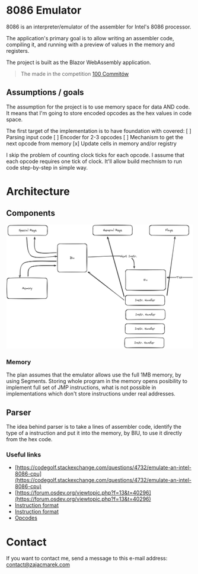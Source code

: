 # 8086 Emulator

8086 is an interpreter/emulator of the assembler for Intel's 8086 processor.

The application's primary goal is to allow writing an assembler code, compiling it, and running with a preview of values in the memory and registers.

The project is built as the Blazor WebAssembly application.

> The made in the competition [100 Commitów](https://100commitow.pl)

## Assumptions / goals

The assumption for the project is to use memory space for data AND code. It means that I'm going to store encoded opcodes as the hex values in code space.

The first target of the implementation is to have foundation with covered:
[ ] Parsing input code
[ ] Encoder for 2-3 opcodes
[ ] Mechanism to get the next opcode from memory
[x] Update cells in memory and/or registry

I skip the problem of counting clock ticks for each opcode. I assume that each opcode requires one tick of clock. It'll allow build mechnism to run code step-by-step in simple way.

# Architecture

## Components

![](8086emu.png)

### Memory

The plan assumes that the emulator allows use the full 1MB memory, by using Segments.
Storing whole program in the memory opens posibility to implement full set of JMP instructions, what is not possible in implementations which don't store instructions under real addresses.

## Parser

The idea behind parser is to take a lines of assembler code, identify the type of a instruction and put it into the memory, by BIU, to use it directly from the hex code.

### Useful links

- [https://codegolf.stackexchange.com/questions/4732/emulate-an-intel-8086-cpu](https://codegolf.stackexchange.com/questions/4732/emulate-an-intel-8086-cpu)
- [https://forum.osdev.org/viewtopic.php?f=13&t=40296](https://forum.osdev.org/viewtopic.php?f=13&t=40296)
- [Instruction format](http://aturing.umcs.maine.edu/~meadow/courses/cos335/8086-instformat.pdf)
- [Instruction format](https://mlgansari.files.wordpress.com/2020/04/3-instruction-set-of-8086-microprocessor.pdf)
- [Opcodes](https://stackoverflow.com/questions/76331878/why-does-the-opcode-for-mov-from-a-segment-register-not-have-its-low-bit-set-it)

# Contact

If you want to contact me, send a message to this e-mail address:
contact@zajacmarek.com